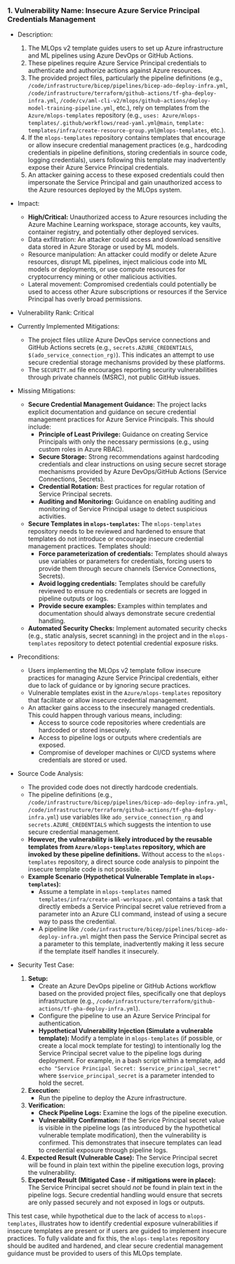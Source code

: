 ### 1. Vulnerability Name: Insecure Azure Service Principal Credentials Management

* Description:
    1. The MLOps v2 template guides users to set up Azure infrastructure and ML pipelines using Azure DevOps or GitHub Actions.
    2. These pipelines require Azure Service Principal credentials to authenticate and authorize actions against Azure resources.
    3. The provided project files, particularly the pipeline definitions (e.g., `/code/infrastructure/bicep/pipelines/bicep-ado-deploy-infra.yml`, `/code/infrastructure/terraform/github-actions/tf-gha-deploy-infra.yml`, `/code/cv/aml-cli-v2/mlops/github-actions/deploy-model-training-pipeline.yml`, etc.), rely on templates from the `Azure/mlops-templates` repository (e.g., `uses: Azure/mlops-templates/.github/workflows/read-yaml.yml@main`, `template: templates/infra/create-resource-group.yml@mlops-templates`, etc.).
    4. If the `mlops-templates` repository contains templates that encourage or allow insecure credential management practices (e.g., hardcoding credentials in pipeline definitions, storing credentials in source code, logging credentials), users following this template may inadvertently expose their Azure Service Principal credentials.
    5. An attacker gaining access to these exposed credentials could then impersonate the Service Principal and gain unauthorized access to the Azure resources deployed by the MLOps system.

* Impact:
    - **High/Critical:** Unauthorized access to Azure resources including the Azure Machine Learning workspace, storage accounts, key vaults, container registry, and potentially other deployed services.
    - Data exfiltration: An attacker could access and download sensitive data stored in Azure Storage or used by ML models.
    - Resource manipulation: An attacker could modify or delete Azure resources, disrupt ML pipelines, inject malicious code into ML models or deployments, or use compute resources for cryptocurrency mining or other malicious activities.
    - Lateral movement: Compromised credentials could potentially be used to access other Azure subscriptions or resources if the Service Principal has overly broad permissions.

* Vulnerability Rank: Critical

* Currently Implemented Mitigations:
    - The project files utilize Azure DevOps service connections and GitHub Actions secrets (e.g., `secrets.AZURE_CREDENTIALS`, `$(ado_service_connection_rg)`). This indicates an attempt to use secure credential storage mechanisms provided by these platforms.
    - The `SECURITY.md` file encourages reporting security vulnerabilities through private channels (MSRC), not public GitHub issues.

* Missing Mitigations:
    - **Secure Credential Management Guidance:** The project lacks explicit documentation and guidance on secure credential management practices for Azure Service Principals. This should include:
        - **Principle of Least Privilege:** Guidance on creating Service Principals with only the necessary permissions (e.g., using custom roles in Azure RBAC).
        - **Secure Storage:** Strong recommendations against hardcoding credentials and clear instructions on using secure secret storage mechanisms provided by Azure DevOps/GitHub Actions (Service Connections, Secrets).
        - **Credential Rotation:** Best practices for regular rotation of Service Principal secrets.
        - **Auditing and Monitoring:** Guidance on enabling auditing and monitoring of Service Principal usage to detect suspicious activities.
    - **Secure Templates in `mlops-templates`:** The `mlops-templates` repository needs to be reviewed and hardened to ensure that templates do not introduce or encourage insecure credential management practices. Templates should:
        - **Force parameterization of credentials:** Templates should always use variables or parameters for credentials, forcing users to provide them through secure channels (Service Connections, Secrets).
        - **Avoid logging credentials:** Templates should be carefully reviewed to ensure no credentials or secrets are logged in pipeline outputs or logs.
        - **Provide secure examples:** Examples within templates and documentation should always demonstrate secure credential handling.
    - **Automated Security Checks:** Implement automated security checks (e.g., static analysis, secret scanning) in the project and in the `mlops-templates` repository to detect potential credential exposure risks.

* Preconditions:
    - Users implementing the MLOps v2 template follow insecure practices for managing Azure Service Principal credentials, either due to lack of guidance or by ignoring secure practices.
    - Vulnerable templates exist in the `Azure/mlops-templates` repository that facilitate or allow insecure credential management.
    - An attacker gains access to the insecurely managed credentials. This could happen through various means, including:
        - Access to source code repositories where credentials are hardcoded or stored insecurely.
        - Access to pipeline logs or outputs where credentials are exposed.
        - Compromise of developer machines or CI/CD systems where credentials are stored or used.

* Source Code Analysis:
    - The provided code does not directly hardcode credentials.
    - The pipeline definitions (e.g., `/code/infrastructure/bicep/pipelines/bicep-ado-deploy-infra.yml`, `/code/infrastructure/terraform/github-actions/tf-gha-deploy-infra.yml`) use variables like `ado_service_connection_rg` and `secrets.AZURE_CREDENTIALS` which suggests the intention to use secure credential management.
    - **However, the vulnerability is likely introduced by the reusable templates from `Azure/mlops-templates` repository, which are invoked by these pipeline definitions.** Without access to the `mlops-templates` repository, a direct source code analysis to pinpoint the insecure template code is not possible.
    - **Example Scenario (Hypothetical Vulnerable Template in `mlops-templates`):**
        - Assume a template in `mlops-templates` named `templates/infra/create-aml-workspace.yml` contains a task that directly embeds a Service Principal secret value retrieved from a parameter into an Azure CLI command, instead of using a secure way to pass the credential.
        - A pipeline like `/code/infrastructure/bicep/pipelines/bicep-ado-deploy-infra.yml` might then pass the Service Principal secret as a parameter to this template, inadvertently making it less secure if the template itself handles it insecurely.

* Security Test Case:
    1. **Setup:**
        - Create an Azure DevOps pipeline or GitHub Actions workflow based on the provided project files, specifically one that deploys infrastructure (e.g., `/code/infrastructure/terraform/github-actions/tf-gha-deploy-infra.yml`).
        - Configure the pipeline to use an Azure Service Principal for authentication.
        - **Hypothetical Vulnerability Injection (Simulate a vulnerable template):** Modify a template in `mlops-templates` (if possible, or create a local mock template for testing) to intentionally log the Service Principal secret value to the pipeline logs during deployment. For example, in a bash script within a template, add `echo "Service Principal Secret: $service_principal_secret"` where `$service_principal_secret` is a parameter intended to hold the secret.
    2. **Execution:**
        - Run the pipeline to deploy the Azure infrastructure.
    3. **Verification:**
        - **Check Pipeline Logs:** Examine the logs of the pipeline execution.
        - **Vulnerability Confirmation:** If the Service Principal secret value is visible in the pipeline logs (as introduced by the hypothetical vulnerable template modification), then the vulnerability is confirmed. This demonstrates that insecure templates can lead to credential exposure through pipeline logs.
    4. **Expected Result (Vulnerable Case):** The Service Principal secret will be found in plain text within the pipeline execution logs, proving the vulnerability.
    5. **Expected Result (Mitigated Case - if mitigations were in place):** The Service Principal secret should *not* be found in plain text in the pipeline logs. Secure credential handling would ensure that secrets are only passed securely and not exposed in logs or outputs.

This test case, while hypothetical due to the lack of access to `mlops-templates`, illustrates how to identify credential exposure vulnerabilities if insecure templates are present or if users are guided to implement insecure practices. To fully validate and fix this, the `mlops-templates` repository should be audited and hardened, and clear secure credential management guidance must be provided to users of this MLOps template.